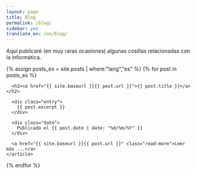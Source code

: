 ```yaml
---
layout: page
title: Blog
permalink: /blog/
sidebar: yes
translate_en: /en/blog/
---
```


Aquí publicaré (en muy raras ocasiones) algunas cosillas relacionadas con la informática.

<div class="posts">

  {% assign posts_es = site.posts | where:"lang","es" %}
  {% for post in posts_es %}
    <article class="post">

      <h2><a href="{{ site.baseurl }}{{ post.url }}">{{ post.title }}</a></h2>

      <div class="entry">
        {{ post.excerpt }}
      </div>

      <div class="date">
        Publicado el {{ post.date | date: "%d/%m/%Y" }}
      </div>

      <a href="{{ site.baseurl }}{{ post.url }}" class="read-more">Leer más ...</a>
    </article>
  {% endfor %}
</div>
